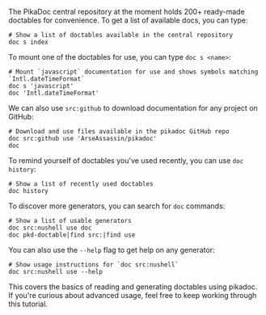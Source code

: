 The PikaDoc central repository at the moment holds 200+ ready-made doctables for convenience. To get a list of available docs, you can type:

```nushell
# Show a list of doctables available in the central repository
doc s index
```

To mount one of the doctables for use, you can type `doc s <name>`:

```nushell
# Mount `javascript` documentation for use and shows symbols matching `Intl.dateTimeFormat`
doc s 'javascript'
doc 'Intl.dateTimeFormat'
```

We can also use `src:github` to download documentation for any project on GitHub:

```nushell
# Download and use files available in the pikadoc GitHub repo
doc src:github use 'ArseAssassin/pikadoc'
doc
```

To remind yourself of doctables you've used recently, you can use `doc history`:

```nushell
# Show a list of recently used doctables
doc history
```

To discover more generators, you can search for `doc` commands:

```nushell
# Show a list of usable generators
doc src:nushell use doc
doc pkd-doctable|find src:|find use
```

You can also use the `--help` flag to get help on any generator:

```nushell
# Show usage instructions for `doc src:nushell`
doc src:nushell use --help
```

This covers the basics of reading and generating doctables using pikadoc. If you're curious about advanced usage, feel free to keep working through this tutorial.
